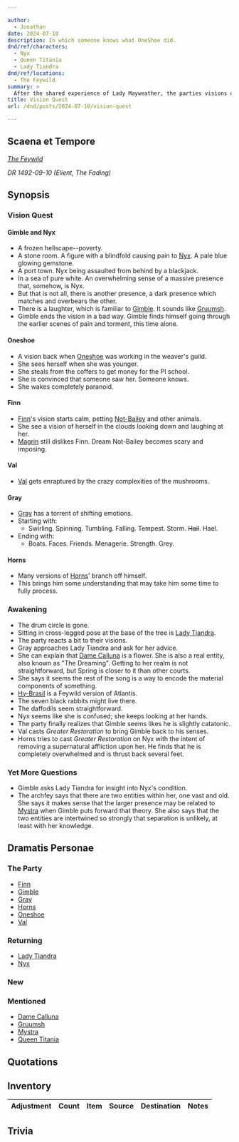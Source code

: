 ```yaml
---

author:
  - Jonathan
date: 2024-07-10
description: In which someone knows what OneShoe did.
dnd/ref/characters:
  - Nyx
  - Queen Titania
  - Lady Tiandra
dnd/ref/locations:
  - The Feywild
summary: >
  After the shared experience of Lady Mayweather, the parties visions diverge to mostly unsettling ends. Gimble and Nyx need assistance recovering, and the party seeks guidance from Lady Tiandra.
title: Vision Quest
url: /dnd/posts/2024-07-10/vision-quest

---
```


## Scaena et Tempore

_[The Feywild](/dnd/locations/the-feywild)_

_DR 1492-09-10 (Elient, The Fading)_

## Synopsis

### Vision Quest

#### Gimble and Nyx

- A frozen hellscape--poverty.
- A stone room. A figure with a blindfold causing pain to [Nyx](/dnd/npcs/nyx). A pale blue glowing gemstone.
- A port town. Nyx being assaulted from behind by a blackjack.
- In a sea of pure white. An overwhelming sense of a massive presence that, somehow, is Nyx.
- But that is not all, there is another presence, a dark presence which matches and overbears the other.
- There is a laughter, which is familiar to [Gimble](/dnd/characters/gimble-the-diviner). It sounds like [Gruumsh](/dnd/npcs/gruumsh).
- Gimble ends the vision in a bad way. Gimble finds himself going through the earlier scenes of pain and torment, this time alone.

#### Oneshoe

- A vision back when [Oneshoe](/dnd/characters/oneshoe) was working in the weaver's guild.
- She sees herself when she was younger.
- She steals from the coffers to get money for the PI school.
- She is convinced that someone saw her. Someone knows.
- She wakes completely paranoid.

#### Finn

- [Finn](/dnd/characters/finn)'s vision starts calm, petting [Not-Bailey](/dnd/npcs/not-bailey) and other animals.
- She see a vision of herself in the clouds looking down and laughing at her.
- [Magrin](/dnd/npcs/magrin) still dislikes Finn. Dream Not-Bailey becomes scary and imposing.

#### Val

- [Val](/dnd/characters/val) gets enraptured by the crazy complexities of the mushrooms.

#### Gray

- [Gray](/dnd/characters/haeltin-var-astora) has a torrent of shifting emotions.
- Starting with:
    - Swirling. Spinning. Tumbling. Falling. Tempest. Storm. ~~Hail~~. Hael.
- Ending with:
    - Boats. Faces. Friends. Menagerie. Strength. Grey.

#### Horns

- Many versions of [Horns](/dnd/characters/horns)' branch off himself.
- This brings him some understanding that may take him some time to fully process.

### Awakening

- The drum circle is gone.
- Sitting in cross-legged pose at the base of the tree is [Lady Tiandra](/dnd/npcs/lady-tiandra).
- The party reacts a bit to their visions.
- Gray approaches Lady Tiandra and ask for her advice.
- She can explain that [Dame Calluna](/dnd/npcs/dame-calluna) is a flower. She is also a real entity, also known as "The Dreaming". Getting to her realm is not straightforward, but Spring is closer to it than other courts.
- She says it seems the rest of the song is a way to encode the material components of something.
- [Hy-Brasil](/dnd/locations/hy-brasil) is a Feywild version of Atlantis.
- The seven black rabbits might live there.
- The daffodils seem straightforward.
- Nyx seems like she is confused; she keeps looking at her hands.
- The party finally realizes that Gimble seems likes he is slightly catatonic.
- Val casts *Greater Restoration* to bring Gimble back to his senses.
- Horns tries to cast *Greater Restoration* on Nyx with the intent of removing a supernatural affliction upon her. He finds that he is completely overwhelmed and is thrust back several feet.

### Yet More Questions

- Gimble asks Lady Tiandra for insight into Nyx's condition.
- The archfey says that there are two entities within her, one vast and old. She says it makes sense that the larger presence may be related to [Mystra](/dnd/npcs/mystra) when Gimble puts forward that theory. She also says that the two entities are intertwined so strongly that separation is unlikely, at least with her knowledge.

## Dramatis Personae

### The Party

- [Finn](/dnd/characters/finn)
- [Gimble](/dnd/characters/gimble-the-diviner)
- [Gray](/dnd/characters/haeltin-var-astora)
- [Horns](/dnd/characters/horns)
- [Oneshoe](/dnd/characters/oneshoe)
- [Val](/dnd/characters/val)

### Returning

- [Lady Tiandra](/dnd/npcs/lady-tiandra)
- [Nyx](/dnd/npcs/nyx)

### New

### Mentioned

- [Dame Calluna](/dnd/npcs/dame-calluna)
- [Gruumsh](/dnd/npcs/gruumsh)
- [Mystra](/dnd/npcs/mystra)
- [Queen Titania](/dnd/npcs/queen-titania)

## Quotations

## Inventory

| Adjustment | Count | Item | Source | Destination | Notes |
| ---------- | ----- | ---- | ------ | ----------- | ----- |

## Trivia

